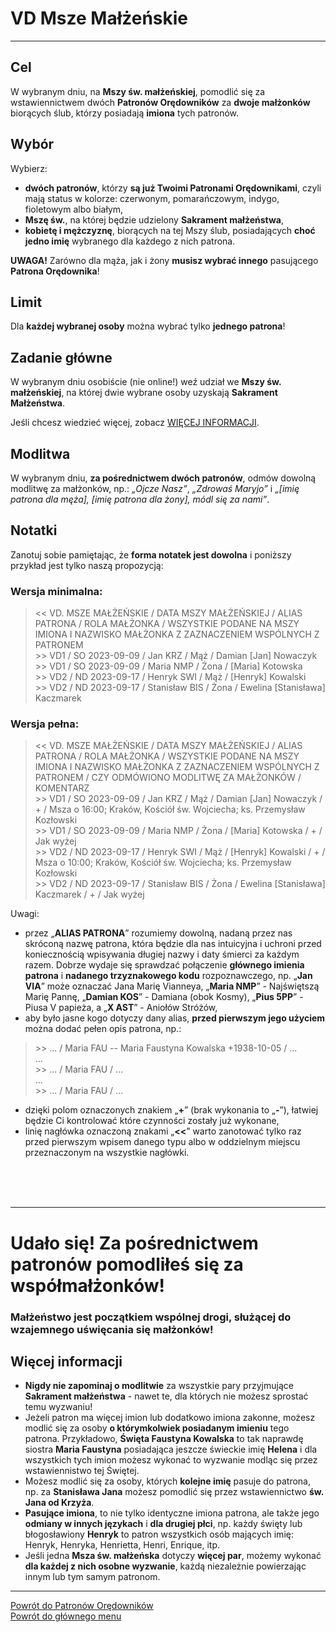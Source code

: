 # <span class="status status-list"><span class="status status-list">VD</span> Msze Małżeńskie</span>
---
## Cel
W <span class="selected-day-info">wybranym dniu</span>, na **Mszy św. małżeńskiej**, pomodlić się za wstawiennictwem dwóch **Patronów Orędowników** za **dwoje małżonków** biorących ślub, którzy posiadają **imiona** tych patronów.
## Wybór
Wybierz:
- **dwóch patronów**, którzy **są już Twoimi Patronami Orędownikami**, czyli mają status w kolorze: <span class="status status-red">czerwonym</span>, <span class="status status-orange">pomarańczowym</span>, <span class="status status-indigo">indygo</span>, <span class="status status-violet">fioletowym</span> albo <span class="status status-white">białym</span>,
- **Mszę św.**, na której będzie udzielony **Sakrament małżeństwa**,
- **kobietę i mężczyznę**, biorących na tej Mszy ślub, posiadających **choć jedno imię** wybranego dla każdego z nich patrona.

**UWAGA!** Zarówno dla mąża, jak i żony **musisz wybrać innego** pasującego **Patrona Orędownika**!
## Limit
Dla **każdej wybranej osoby** można wybrać tylko **jednego patrona**!
## Zadanie główne
W <span class="selected-day-info">wybranym dniu</span> osobiście (nie online!) weź udział we **Mszy św. małżeńskiej**, na której dwie wybrane osoby uzyskają **Sakrament Małżeństwa**.

Jeśli chcesz wiedzieć więcej, zobacz [WIĘCEJ INFORMACJI](#msze-malzenskie-wiecej-informacji).
## Modlitwa
W <span class="selected-day-info">wybranym dniu</span>, **za pośrednictwem dwóch patronów**, odmów dowolną modlitwę za małżonków, np.: _„Ojcze Nasz”_, _„Zdrowaś Maryjo”_ i _„[imię patrona dla męża], [imię patrona dla żony], módl się za nami”_.
## Notatki
Zanotuj sobie pamiętając, że **forma notatek jest dowolna** i poniższy przykład jest tylko naszą propozycją:
### Wersja minimalna:
> \<\< VD. MSZE MAŁŻEŃSKIE / DATA MSZY MAŁŻEŃSKIEJ / ALIAS PATRONA / ROLA MAŁŻONKA / WSZYSTKIE PODANE NA MSZY IMIONA I NAZWISKO MAŁŻONKA Z ZAZNACZENIEM WSPÓLNYCH Z PATRONEM  
> \>\> VD1 / SO 2023-09-09 / Jan KRZ / Mąż / Damian [Jan] Nowaczyk  
> \>\> VD1 / SO 2023-09-09 / Maria NMP / Żona / [Maria] Kotowska  
> \>\> VD2 / ND 2023-09-17 / Henryk SWI / Mąż / [Henryk] Kowalski  
> \>\> VD2 / ND 2023-09-17 / Stanisław BIS / Żona / Ewelina [Stanisława] Kaczmarek
### Wersja pełna:
> \<\< VD. MSZE MAŁŻEŃSKIE / DATA MSZY MAŁŻEŃSKIEJ / ALIAS PATRONA / ROLA MAŁŻONKA / WSZYSTKIE PODANE NA MSZY IMIONA I NAZWISKO MAŁŻONKA Z ZAZNACZENIEM WSPÓLNYCH Z PATRONEM / CZY ODMÓWIONO MODLITWĘ ZA MAŁŻONKÓW / KOMENTARZ  
> \>\> VD1 / SO 2023-09-09 / Jan KRZ / Mąż / Damian [Jan] Nowaczyk / + / Msza o 16:00; Kraków, Kościół św. Wojciecha; ks. Przemysław Kozłowski  
> \>\> VD1 / SO 2023-09-09 / Maria NMP / Żona / [Maria] Kotowska / + / Jak wyżej  
> \>\> VD2 / ND 2023-09-17 / Henryk SWI / Mąż / [Henryk] Kowalski / + / Msza o 10:00; Kraków, Kościół św. Wojciecha; ks. Przemysław Kozłowski  
> \>\> VD2 / ND 2023-09-17 / Stanisław BIS / Żona / Ewelina [Stanisława] Kaczmarek / + / Jak wyżej

Uwagi:
- przez „**ALIAS PATRONA**” rozumiemy dowolną, nadaną przez nas skróconą nazwę patrona, która będzie dla nas intuicyjna i uchroni przed koniecznością wpisywania długiej nazwy i daty śmierci za każdym razem. Dobrze wydaje się sprawdzać połączenie **głównego imienia patrona** i **nadanego trzyznakowego kodu** rozpoznawczego, np. „**Jan VIA**” może oznaczać Jana Marię Vianneya, „**Maria NMP**” - Najświętszą Marię Pannę, „**Damian KOS**” - Damiana (obok Kosmy), „**Pius 5PP**” - Piusa V papieża, a „**X AST**” - Aniołów Stróżów,
- aby było jasne kogo dotyczy dany alias, **przed pierwszym jego użyciem** można dodać pełen opis patrona, np.:
> \>\> ... / Maria FAU -- Maria Faustyna Kowalska +1938-10-05 / ...  
> ...  
> \>\> ... / Maria FAU / ...  
> ...  
> \>\> ... / Maria FAU / ...
- dzięki polom oznaczonych znakiem „**+**” (brak wykonania to „**-**”), łatwiej będzie Ci kontrolować które czynności zostały już wykonane,
- linię nagłówka oznaczoną znakami „**<<**” warto zanotować tylko raz przed pierwszym wpisem danego typu albo w oddzielnym miejscu przeznaczonym na wszystkie nagłówki.
<br />
<br />
<br />

---
# Udało się! Za pośrednictwem patronów pomodliłeś się za współmałżonków!
### Małżeństwo jest początkiem wspólnej drogi, służącej do wzajemnego uświęcania się małżonków!

## <span id="msze-malzenskie-wiecej-informacji">Więcej informacji</span>
- **Nigdy nie zapominaj o modlitwie** za wszystkie pary przyjmujące **Sakrament małżeństwa** - nawet te, dla których nie możesz sprostać temu wyzwaniu!
- Jeżeli patron ma więcej imion lub dodatkowo imiona zakonne, możesz modlić się za osoby **o którymkolwiek posiadanym imieniu** tego patrona. Przykładowo, **Święta Faustyna Kowalska** to tak naprawdę siostra **Maria Faustyna** posiadająca jeszcze świeckie imię **Helena** i dla wszystkich tych imion możesz wykonać to wyzwanie modląc się przez wstawiennistwo tej Świętej.
- Możesz modlić się za osoby, których **kolejne imię** pasuje do patrona, np. za **Stanisława Jana** możesz pomodlić się przez wstawiennictwo **św. Jana od Krzyża**.
- **Pasujące imiona**, to nie tylko identyczne imiona patrona, ale także jego **odmiany w innych językach** i **dla drugiej płci**, np. każdy święty lub błogosławiony **Henryk** to patron wszystkich osób mających imię: Henryk, Henryka, Henrietta, Henri, Enrique, itp.
- Jeśli jedna **Msza św. małżeńska** dotyczy **więcej par**, możemy wykonać **dla każdej z nich osobne wyzwanie**, każdą niezależnie powierzając innym lub tym samym patronom.

---
[Powrót do Patronów Orędowników](patroni_oredownicy.md)  
[Powrót do głównego menu](index.md)

